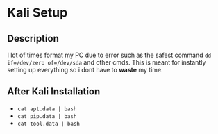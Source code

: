 # Kali Setup
## Description 
I lot of times format my PC due to error such as the safest command `dd if=/dev/zero of=/dev/sda` and other cmds. This is meant for instantly setting up everything so i dont have to **waste** my time.

## After Kali Installation
* `cat apt.data | bash`
* `cat pip.data | bash`
* `cat tool.data | bash`
